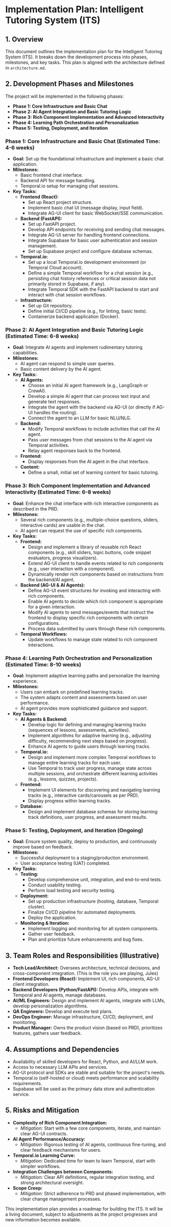 # Implementation Plan: Intelligent Tutoring System (ITS)

## 1. Overview

This document outlines the implementation plan for the Intelligent Tutoring System (ITS). It breaks down the development process into phases, milestones, and key tasks. This plan is aligned with the architecture defined in `architecture.md`.

## 2. Development Phases and Milestones

The project will be implemented in the following phases:

*   **Phase 1: Core Infrastructure and Basic Chat**
*   **Phase 2: AI Agent Integration and Basic Tutoring Logic**
*   **Phase 3: Rich Component Implementation and Advanced Interactivity**
*   **Phase 4: Learning Path Orchestration and Personalization**
*   **Phase 5: Testing, Deployment, and Iteration**

### Phase 1: Core Infrastructure and Basic Chat (Estimated Time: 4-6 weeks)

*   **Goal:** Set up the foundational infrastructure and implement a basic chat application.
*   **Milestones:**
    *   Basic frontend chat interface.
    *   Backend API for message handling.
    *   Temporal.io setup for managing chat sessions.
*   **Key Tasks:**
    *   **Frontend (React):**
        *   Set up React project structure.
        *   Implement basic chat UI (message display, input field).
        *   Integrate AG-UI client for basic WebSocket/SSE communication.
    *   **Backend (FastAPI):**
        *   Set up FastAPI project.
        *   Develop API endpoints for receiving and sending chat messages.
        *   Integrate AG-UI server for handling frontend connections.
        *   Integrate Supabase for basic user authentication and session management.
        *   Set up Supabase project and configure database schemas.
    *   **Temporal.io:**
        *   Set up a local Temporal.io development environment (or Temporal Cloud account).
        *   Define a simple Temporal workflow for a chat session (e.g., persisting chat history references or critical session data not primarily stored in Supabase, if any).
        *   Integrate Temporal SDK with the FastAPI backend to start and interact with chat session workflows.
    *   **Infrastructure:**
        *   Set up Git repository.
        *   Define initial CI/CD pipeline (e.g., for linting, basic tests).
        *   Containerize backend application (Docker).

### Phase 2: AI Agent Integration and Basic Tutoring Logic (Estimated Time: 6-8 weeks)

*   **Goal:** Integrate AI agents and implement rudimentary tutoring capabilities.
*   **Milestones:**
    *   AI agent can respond to simple user queries.
    *   Basic content delivery by the AI agent.
*   **Key Tasks:**
    *   **AI Agents:**
        *   Choose an initial AI agent framework (e.g., LangGraph or CrewAI).
        *   Develop a simple AI agent that can process text input and generate text responses.
        *   Integrate the agent with the backend via AG-UI (or directly if AG-UI handles the routing).
        *   Connect the agent to an LLM for basic NLU/NLG.
    *   **Backend:**
        *   Modify Temporal workflows to include activities that call the AI agent.
        *   Pass user messages from chat sessions to the AI agent via Temporal activities.
        *   Relay agent responses back to the frontend.
    *   **Frontend:**
        *   Display responses from the AI agent in the chat interface.
    *   **Content:**
        *   Define a small, initial set of learning content for basic tutoring.

### Phase 3: Rich Component Implementation and Advanced Interactivity (Estimated Time: 6-8 weeks)

*   **Goal:** Enhance the chat interface with rich interactive components as described in the PRD.
*   **Milestones:**
    *   Several rich components (e.g., multiple-choice questions, sliders, interactive cards) are usable in the chat.
    *   AI agent can request the use of specific rich components.
*   **Key Tasks:**
    *   **Frontend:**
        *   Design and implement a library of reusable rich React components (e.g., skill sliders, topic buttons, code snippet evaluators, progress visualizers).
        *   Extend AG-UI client to handle events related to rich components (e.g., user interaction with a component).
        *   Dynamically render rich components based on instructions from the backend/AI agent.
    *   **Backend (AG-UI & AI Agents):**
        *   Define AG-UI event structures for invoking and interacting with rich components.
        *   Enable AI agents to decide which rich component is appropriate for a given interaction.
        *   Modify AI agents to send messages/events that instruct the frontend to display specific rich components with certain configurations.
        *   Process data submitted by users through these rich components.
    *   **Temporal Workflows:**
        *   Update workflows to manage state related to rich component interactions.

### Phase 4: Learning Path Orchestration and Personalization (Estimated Time: 8-10 weeks)

*   **Goal:** Implement adaptive learning paths and personalize the learning experience.
*   **Milestones:**
    *   Users can embark on predefined learning tracks.
    *   The system adapts content and assessments based on user performance.
    *   AI agent provides more sophisticated guidance and support.
*   **Key Tasks:**
    *   **AI Agents & Backend:**
        *   Develop logic for defining and managing learning tracks (sequences of lessons, assessments, activities).
        *   Implement algorithms for adaptive learning (e.g., adjusting difficulty, recommending next steps based on progress).
        *   Enhance AI agents to guide users through learning tracks.
    *   **Temporal.io:**
        *   Design and implement more complex Temporal workflows to manage entire learning tracks for each user.
        *   Use Temporal to track user progress, manage state across multiple sessions, and orchestrate different learning activities (e.g., lessons, quizzes, projects).
    *   **Frontend:**
        *   Implement UI elements for discovering and navigating learning tracks (e.g., interactive cards/carousels as per PRD).
        *   Display progress within learning tracks.
    *   **Database:**
        *   Design and implement database schemas for storing learning track definitions, user progress, and assessment results.

### Phase 5: Testing, Deployment, and Iteration (Ongoing)

*   **Goal:** Ensure system quality, deploy to production, and continuously improve based on feedback.
*   **Milestones:**
    *   Successful deployment to a staging/production environment.
    *   User acceptance testing (UAT) completed.
*   **Key Tasks:**
    *   **Testing:**
        *   Develop comprehensive unit, integration, and end-to-end tests.
        *   Conduct usability testing.
        *   Perform load testing and security testing.
    *   **Deployment:**
        *   Set up production infrastructure (hosting, database, Temporal cluster).
        *   Finalize CI/CD pipeline for automated deployments.
        *   Deploy the application.
    *   **Monitoring & Iteration:**
        *   Implement logging and monitoring for all system components.
        *   Gather user feedback.
        *   Plan and prioritize future enhancements and bug fixes.

## 3. Team Roles and Responsibilities (Illustrative)

*   **Tech Lead/Architect:** Oversees architecture, technical decisions, and cross-component integration. (This is the role you are playing, Jules)
*   **Frontend Developers (React):** Implement UI, rich components, AG-UI client integration.
*   **Backend Developers (Python/FastAPI):** Develop APIs, integrate with Temporal and AI agents, manage databases.
*   **AI/ML Engineers:** Design and implement AI agents, integrate with LLMs, develop personalization algorithms.
*   **QA Engineers:** Develop and execute test plans.
*   **DevOps Engineer:** Manage infrastructure, CI/CD, deployment, and monitoring.
*   **Product Manager:** Owns the product vision (based on PRD), prioritizes features, gathers user feedback.

## 4. Assumptions and Dependencies

*   Availability of skilled developers for React, Python, and AI/LLM work.
*   Access to necessary LLM APIs and services.
*   AG-UI protocol and SDKs are stable and suitable for the project's needs.
*   Temporal.io (self-hosted or cloud) meets performance and scalability requirements.
*   Supabase will be used as the primary data store and authentication service.

## 5. Risks and Mitigation

*   **Complexity of Rich Component Integration:**
    *   *Mitigation:* Start with a few core components, iterate, and maintain clear AG-UI contracts.
*   **AI Agent Performance/Accuracy:**
    *   *Mitigation:* Rigorous testing of AI agents, continuous fine-tuning, and clear feedback mechanisms for users.
*   **Temporal.io Learning Curve:**
    *   *Mitigation:* Dedicated time for team to learn Temporal, start with simpler workflows.
*   **Integration Challenges between Components:**
    *   *Mitigation:* Clear API definitions, regular integration testing, and strong architectural oversight.
*   **Scope Creep:**
    *   *Mitigation:* Strict adherence to PRD and phased implementation, with clear change management processes.

This implementation plan provides a roadmap for building the ITS. It will be a living document, subject to adjustments as the project progresses and new information becomes available.
```
